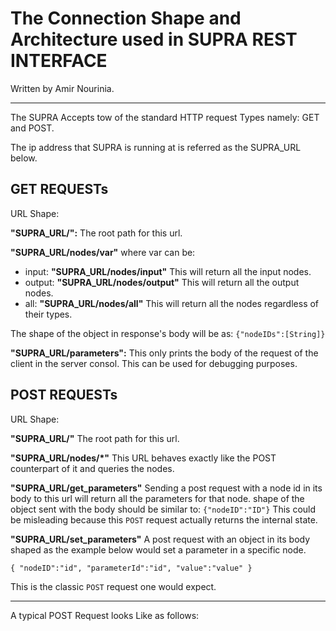 # The Connection Shape and Architecture used in **SUPRA REST INTERFACE**
Written by Amir Nourinia.

----------
The SUPRA Accepts tow of the standard HTTP request Types namely: GET and POST.

The ip address that SUPRA is running at is referred as the SUPRA_URL below.
## GET REQUESTs

URL Shape:

**"SUPRA_URL/":** The root path for this url.

**"SUPRA_URL/nodes/var"** where var can be:
- input:    **"SUPRA_URL/nodes/input"**
This will return all the input nodes.
- output:   **"SUPRA_URL/nodes/output"** 
This will return all the output nodes.
- all:      **"SUPRA_URL/nodes/all"**
This will return all the nodes regardless of their types.

The shape of the object in response's body will be as:
`{"nodeIDs":[String]}`

**"SUPRA_URL/parameters":** This only prints the body of the request of the client in the server consol. This can be used for debugging purposes.

## POST REQUESTs

URL Shape:

**"SUPRA_URL/"** The root path for this url.

**"SUPRA_URL/nodes/\*"** This URL behaves exactly like the POST counterpart of it and queries the nodes.

**"SUPRA_URL/get_parameters"**
Sending a post request with a node id in its body to this url will return all the parameters for that node.
shape of the object sent with the body should be similar to: `{"nodeID":"ID"}`
This could be misleading because this `POST` request actually returns the internal state.

**"SUPRA_URL/set_parameters"**
A post request with an object in its body shaped as the example below would set a parameter in a specific node.

`{
    "nodeID":"id",
    "parameterId":"id",
    "value":"value"
}`


This is the classic `POST` request one would expect.


----------
A typical POST Request looks Like as follows: